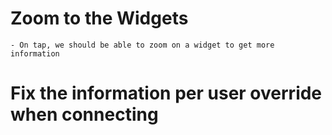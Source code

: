 # Zoom to the Widgets
    - On tap, we should be able to zoom on a widget to get more information

# Fix the information per user override when connecting